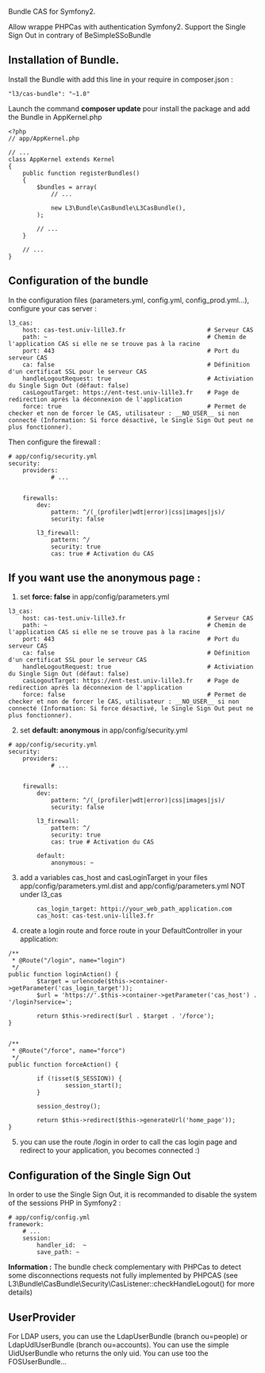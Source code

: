 Bundle CAS for Symfony2.

Allow wrappe PHPCas with authentication Symfony2. Support the Single Sign Out in contrary of BeSimpleSSoBundle

Installation of Bundle.
---
Install the Bundle with add this line in your require in composer.json :
```
"l3/cas-bundle": "~1.0"
```
Launch the command **composer update** pour install the package and add the Bundle in AppKernel.php
```
<?php
// app/AppKernel.php

// ...
class AppKernel extends Kernel
{
    public function registerBundles()
    {
        $bundles = array(
            // ...

            new L3\Bundle\CasBundle\L3CasBundle(),
        );

        // ...
    }

    // ...
}
```

Configuration of the bundle
---
In the configuration files (parameters.yml, config.yml, config_prod.yml...), configure your cas server :
```
l3_cas:
    host: cas-test.univ-lille3.fr                       # Serveur CAS
    path: ~                                             # Chemin de l'application CAS si elle ne se trouve pas à la racine
    port: 443                                           # Port du serveur CAS
    ca: false                                           # Définition d'un certificat SSL pour le serveur CAS
    handleLogoutRequest: true                           # Activiation du Single Sign Out (défaut: false)
    casLogoutTarget: https://ent-test.univ-lille3.fr    # Page de redirection après la déconnexion de l'application
    force: true                                         # Permet de checker et non de forcer le CAS, utilisateur : __NO_USER__ si non connecté (Information: Si force désactivé, le Single Sign Out peut ne plus fonctionner).
```

Then configure the firewall :
```
# app/config/security.yml
security:
    providers:
            # ...


    firewalls:
        dev:
            pattern: ^/(_(profiler|wdt|error)|css|images|js)/
            security: false

        l3_firewall:
            pattern: ^/
            security: true
            cas: true # Activation du CAS
```

If you want use the anonymous page :
---
1. set **force: false** in app/config/parameters.yml
```
l3_cas:
    host: cas-test.univ-lille3.fr                       # Serveur CAS
    path: ~                                             # Chemin de l'application CAS si elle ne se trouve pas à la racine
    port: 443                                           # Port du serveur CAS
    ca: false                                           # Définition d'un certificat SSL pour le serveur CAS
    handleLogoutRequest: true                           # Activiation du Single Sign Out (défaut: false)
    casLogoutTarget: https://ent-test.univ-lille3.fr    # Page de redirection après la déconnexion de l'application
    force: false                                        # Permet de checker et non de forcer le CAS, utilisateur : __NO_USER__ si non connecté (Information: Si force désactivé, le Single Sign Out peut ne plus fonctionner).
```
2. set **default: anonymous** in app/config/security.yml
```
# app/config/security.yml
security:
    providers:
            # ...


    firewalls:
        dev:
            pattern: ^/(_(profiler|wdt|error)|css|images|js)/
            security: false

        l3_firewall:
            pattern: ^/
            security: true
            cas: true # Activation du CAS

        default:
            anonymous: ~
```
3. add a variables cas_host and casLoginTarget in your files app/config/parameters.yml.dist and app/config/parameters.yml NOT under l3_cas
```
        cas_login_target: httpi://your_web_path_application.com
        cas_host: cas-test.univ-lille3.fr
```
4. create a login route and force route in your DefaultController in your application:
```
/**
 * @Route("/login", name="login")
 */
public function loginAction() {
        $target = urlencode($this->container->getParameter('cas_login_target'));
        $url = 'https://'.$this->container->getParameter('cas_host') . '/login?service=';

        return $this->redirect($url . $target . '/force');
}


/**
 * @Route("/force", name="force")
 */
public function forceAction() {

        if (!isset($_SESSION)) {
                session_start();
        }

        session_destroy();

        return $this->redirect($this->generateUrl('home_page'));
}
```
5. you can use the route /login in order to call the cas login page and redirect to your application, you becomes connected :)

Configuration of the Single Sign Out
---
In order to use the Single Sign Out, it is recommanded to disable the system of the sessions PHP in Symfony2 :
```
# app/config/config.yml
framework:
    # ...
    session:
        handler_id:  ~
        save_path: ~
```
**Information :** The bundle check complementary with PHPCas to detect some disconnections requests not fully implemented by PHPCAS (see L3\Bundle\CasBundle\Security\CasListener::checkHandleLogout() for more details)

UserProvider
---
For LDAP users, you can use the LdapUserBundle (branch ou=people) or LdapUdlUserBundle (branch ou=accounts).
You can use the simple UidUserBundle who returns the only uid.
You can use too the FOSUserBundle...

